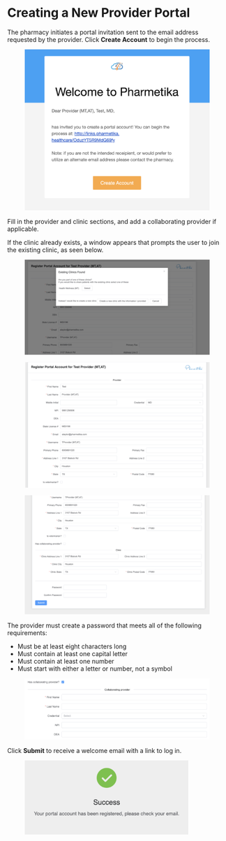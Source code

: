 # Creating a New Provider Portal

The pharmacy initiates a portal invitation sent to the email address requested by the provider. Click **Create Account** to begin the process.

<figure><img src=".gitbook/assets/image (8).png" alt="" width="563"><figcaption></figcaption></figure>

Fill in the provider and clinic sections, and add a collaborating provider if applicable.

If the clinic already exists, a window appears that prompts the user to join the existing clinic, as seen below.

<figure><img src=".gitbook/assets/image (9).png" alt=""><figcaption></figcaption></figure>

<figure><img src=".gitbook/assets/image (10).png" alt=""><figcaption></figcaption></figure>

<figure><img src=".gitbook/assets/image (11).png" alt=""><figcaption></figcaption></figure>

The provider must create a password that meets all of the following requirements:

* Must be at least eight characters long
* Must contain at least one capital letter
* Must contain at least one number
* Must start with either a letter or number, not a symbol

<figure><img src=".gitbook/assets/image (13).png" alt="" width="563"><figcaption></figcaption></figure>

Click **Submit** to receive a welcome email with a link to log in.

<figure><img src=".gitbook/assets/image (14).png" alt="" width="375"><figcaption></figcaption></figure>

